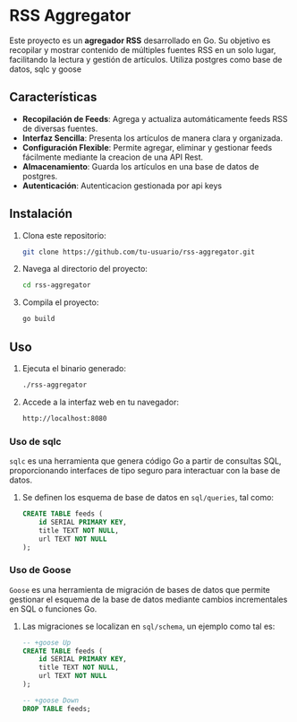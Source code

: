 # RSS Aggregator

Este proyecto es un **agregador RSS** desarrollado en Go. Su objetivo es recopilar y mostrar contenido de múltiples fuentes RSS en un solo lugar, facilitando la lectura y gestión de artículos. Utiliza postgres como base de datos, sqlc y goose

## Características

- **Recopilación de Feeds**: Agrega y actualiza automáticamente feeds RSS de diversas fuentes.
- **Interfaz Sencilla**: Presenta los artículos de manera clara y organizada.
- **Configuración Flexible**: Permite agregar, eliminar y gestionar feeds fácilmente mediante la creacion de una API Rest.
- **Almacenamiento**: Guarda los artículos en una base de datos de postgres.
- **Autenticación**: Autenticacion gestionada por api keys

## Instalación

1. Clona este repositorio:
    ```sh
    git clone https://github.com/tu-usuario/rss-aggregator.git
    ```
2. Navega al directorio del proyecto:
    ```sh
    cd rss-aggregator
    ```
3. Compila el proyecto:
    ```sh
    go build
    ```

## Uso

1. Ejecuta el binario generado:
    ```sh
    ./rss-aggregator
    ```
2. Accede a la interfaz web en tu navegador:
    ```sh
    http://localhost:8080
    ```


### Uso de sqlc

`sqlc` es una herramienta que genera código Go a partir de consultas SQL, proporcionando interfaces de tipo seguro para interactuar con la base de datos.

1. Se definen los esquema de base de datos en `sql/queries`, tal como:
    ```sql
    CREATE TABLE feeds (
        id SERIAL PRIMARY KEY,
        title TEXT NOT NULL,
        url TEXT NOT NULL
    );
    ```

### Uso de Goose

`Goose` es una herramienta de migración de bases de datos que permite gestionar el esquema de la base de datos mediante cambios incrementales en SQL o funciones Go.

1. Las migraciones se localizan en `sql/schema`, un ejemplo como tal es:
    ```sql
    -- +goose Up
    CREATE TABLE feeds (
        id SERIAL PRIMARY KEY,
        title TEXT NOT NULL,
        url TEXT NOT NULL
    );

    -- +goose Down
    DROP TABLE feeds;
    ```
